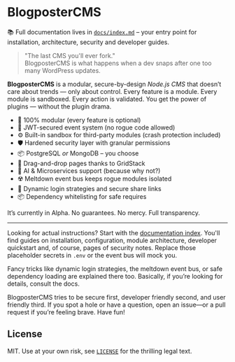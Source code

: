 # BlogposterCMS

📚 Full documentation lives in [`docs/index.md`](./docs/index.md) – your entry point for installation, architecture, security and developer guides.

> "The last CMS you'll ever fork."  
> BlogposterCMS is what happens when a dev snaps after one too many WordPress updates.

**BlogposterCMS** is a modular, secure-by-design *Node.js CMS* that doesn’t care about trends — only about control.
Every feature is a module. Every module is sandboxed. Every action is validated.
You get the power of plugins — without the plugin drama.

- 🧩 100% modular (every feature is optional)
- 🔐 JWT-secured event system (no rogue code allowed)
- ⚙️ Built-in sandbox for third-party modules (crash protection included)
- 🛡️ Hardened security layer with granular permissions
- 📦 PostgreSQL *or* MongoDB – you choose
- 💠 Drag-and-drop pages thanks to GridStack
- 🧠 AI & Microservices support (because why not?)
- ☢️ Meltdown event bus keeps rogue modules isolated
- 🔑 Dynamic login strategies and secure share links
- 📦 Dependency whitelisting for safe requires

It’s currently in Alpha. No guarantees. No mercy. Full transparency.

---

Looking for actual instructions? Start with the [documentation index](docs/index.md). You'll find guides on installation, configuration, module architecture, developer quickstart and, of course, pages of security notes. Replace those placeholder secrets in `.env` or the event bus will mock you.

Fancy tricks like dynamic login strategies, the meltdown event bus, or safe dependency loading are explained there too. Basically, if you’re looking for details, consult the docs.

BlogposterCMS tries to be secure first, developer friendly second, and user friendly third. If you spot a hole or have a question, open an issue—or a pull request if you’re feeling brave. Have fun!

## License

MIT. Use at your own risk, see [`LICENSE`](LICENSE) for the thrilling legal text.
